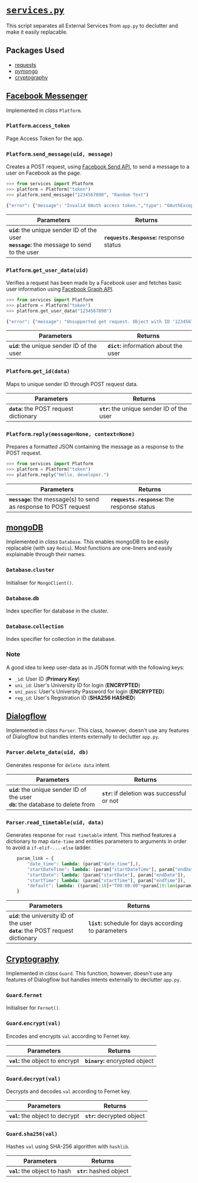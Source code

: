 # [`services.py`](https://github.com/ineshbose/boyd_bot_messenger/blob/master/services.py)

This script separates all External Services from `app.py` to declutter and make it easily replacable.


## Packages Used

* [requests](https://github.com/psf/requests)
* [pymongo](https://github.com/mongodb/mongo-python-driver)
* [cryptography](https://github.com/pyca/cryptography)




## [Facebook Messenger](https://developers.facebook.com/products/messenger/)

Implemented in _class_ `Platform`.


### `Platform`.**`access_token`**

Page Access Token for the app.


### `Platform`.**`send_message(uid, message)`**

Creates a POST request, using [Facebook Send API](https://developers.facebook.com/docs/messenger-platform/reference/send-api/), to send a message to a user on Facebook as the page.

```python
>>> from services import Platform
>>> platform = Platform("token")
>>> platform.send_message("1234567890", "Random Text")

{"error": {"message": "Invalid OAuth access token.","type": "OAuthException","code": 190,"fbtrace_id": "AGc_9nHR-ZkQ0RVDs4L59Hz"}}
```

|                                       Parameters                                              |                 Returns                  |
|-----------------------------------------------------------------------------------------------|------------------------------------------|
| **`uid`:** the unique sender ID of the user<br>**`message`:** the message to send to the user | **`requests.Response`:** response status |


### `Platform`.**`get_user_data(uid)`**

Verifies a request has been made by a Facebook user and fetches basic user information using [Facebook Graph API](https://developers.facebook.com/docs/graph-api/).

```python
>>> from services import Platform
>>> platform = Platform("token")
>>> platform.get_user_data("1234567890")

{"error": {"message": "Unsupported get request. Object with ID '1234567890' does not exist, cannot be loaded due to missing permissions, or does not support this operation. Please read the Graph API documentation at https://developers.facebook.com/docs/graph-api", "type": "GraphMethodException", "code": 100, "error_subcode": 33,}}
```

|                 Parameters                  |                 Returns                |
|---------------------------------------------|----------------------------------------|
| **`uid`:** the unique sender ID of the user | **`dict`:** information about the user |


### `Platform`.**`get_id(data)`**

Maps to unique sender ID through POST request data.

|                 Parameters              |                  Returns                    |
|-----------------------------------------|---------------------------------------------|
| **`data`:** the POST request dictionary | **`str`:** the unique sender ID of the user |


### `Platform`.**`reply(message=None, context=None)`**

Prepares a formatted JSON containing the message as a response to the POST request.

```python
>>> from services import Platform
>>> platform = Platform("token")
>>> platform.reply("Hello, developer.")
```

|                                  Parameters                       |                   Returns                    |
|-------------------------------------------------------------------|----------------------------------------------|
| **`message`:** the message(s) to send as response to POST request | **`requests.response`:** the response status |



## [mongoDB](https://www.mongodb.com/)

Implemented in _class_ `Database`. This enables mongoDB to be easily replacable (with say `Redis`).
Most functions are one-liners and easily explainable through their names.


### `Database`.**`cluster`**

Initialiser for `MongoClient()`.


### `Database`.**`db`**

Index specifier for database in the cluster.


### `Database`.**`collection`**

Index specifier for collection in the database.


### Note

A good idea to keep user-data as in JSON format with the following keys:

* `_id`: User ID (**Primary Key**)
* `uni_id`: User's University ID for login (**ENCRYPTED**)
* `uni_pass`: User's University Password for login (**ENCRYPTED**)
* `reg_id`: User's Registration ID (**SHA256 HASHED**)



## [Dialogflow](https://dialogflow.com/)

Implemented in _class_ `Parser`. This class, however, doesn't use any features of Dialogflow but handles intents externally to declutter `app.py`.


### `Parser`.**`delete_data(uid, db)`**

Generates response for `delete data` intent.

|                                   Parameters                                         |                    Returns                   |
|--------------------------------------------------------------------------------------|----------------------------------------------|
| **`uid`:** the unique sender ID of the user<br>**`db`:** the database to delete from | **`str`:** if deletion was successful or not |


### `Parser`.**`read_timetable(uid, data)`**

Generates response for `read timetable` intent. This method features a dictionary to map `date-time` and entities parameters to arguments in order to avoid a `if-elif-...-else` ladder.

```python
    param_link = {
        "date_time": lambda: (param["date_time"],),
        "startDateTime": lambda: (param["startDateTime"], param["endDateTime"]),
        "startDate": lambda: (param["startDate"], param["endDate"]),
        "startTime": lambda: (param["startTime"], param["endTime"]),
        "default": lambda: ((param[:10]+"T00:00:00"+param[19:len(param)]),),
    }
```

|                                  Parameters                                         |                        Returns                        |
|-------------------------------------------------------------------------------------|-------------------------------------------------------|
| **`uid`:** the university ID of the user<br>**`data`:** the POST request dictionary | **`list`:** schedule for days according to parameters |



## [Cryptography](https://pypi.org/project/cryptography/)

Implemented in _class_ `Guard`. This function, however, doesn't use any features of Dialogflow but handles intents externally to declutter `app.py`.


### `Guard`.**`fernet`**

Initialiser for `Fernet()`.


### `Guard`.**`encrypt(val)`**

Encodes and encrypts `val` according to Fernet key.

|            Parameters            |             Returns            |
|----------------------------------|--------------------------------|
| **`val`:** the object to encrypt | **`binary`:** encrypted object |


### `Guard`.**`decrypt(val)`**

Decrypts and decodes `val` according to Fernet key.

|            Parameters            |           Returns           |
|----------------------------------|-----------------------------|
| **`val`:** the object to decrypt | **`str`:** decrypted object |


### `Guard`.**`sha256(val)`**

Hashes `val` using SHA-256 algorithm with `hashlib`.

|          Parameters           |          Returns         |
|-------------------------------|--------------------------|
| **`val`:** the object to hash | **`str`:** hashed object |